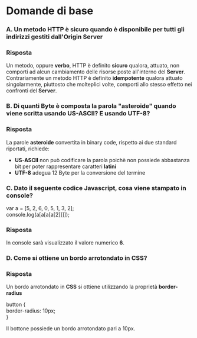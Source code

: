 # Domande di base

### A. Un metodo HTTP è sicuro quando è disponibile per tutti gli indirizzi gestiti dall'Origin Server

### Risposta
Un metodo, oppure __verbo__, HTTP è definito __sicuro__ qualora, attuato, non comporti ad alcun cambiamento delle risorse poste all'interno del __Server__. \
Contrariamente un metodo HTTP è definito __idempotente__ qualora attuato singolarmente, piuttosto che molteplici volte, comporti allo stesso effetto nei confronti del __Server__.

### B. Di quanti Byte è composta la parola "asteroide" quando viene scritta usando US-ASCII? E usando UTF-8?

### Risposta
La parole __asteroide__ convertita in binary code, rispetto ai due standard riportati, richiede:
* __US-ASCII__ non può codificare la parola poichè non possiede abbastanza bit per poter rappresentare caratteri __latini__
* __UTF-8__ adegua 12 Byte per la conversione del termine

### C. Dato il seguente codice Javascript, cosa viene stampato in console?

var a = [5, 2, 6, 0, 5, 1, 3, 2]; \
console.log(a[a[a[a[2]]]]); 

### Risposta
In console sarà visualizzato il valore numerico __6__.

### D. Come si ottiene un bordo arrotondato in CSS?

### Risposta
Un bordo arrotondato in __CSS__ si ottiene utilizzando la proprietà __border-radius__ 

button { \
    border-radius: 10px; \
}

Il bottone possiede un bordo arrotondato pari a 10px.
